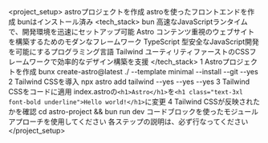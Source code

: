 <project_setup>
  <instructions>
    <title>astro-project</title>
    <purpose>astroプロジェクトを作成</purpose>
    <description>astroを使ったフロントエンドを作成</description>
    <prerequisites>
      <requirement>bunはインストール済み</requirement>
    </prerequisites>
    <tech_stack>
      <technology>
        <name>bun</name>
        <description>高速なJavaScriptランタイムで、開発環境を迅速にセットアップ可能</description>
      </technology>
      <technology>
        <name>Astro</name>
        <description>コンテンツ重視のウェブサイトを構築するためのモダンなフレームワーク</description>
      </technology>
      <technology>
        <name>TypeScript</name>
        <description>型安全なJavaScript開発を可能にするプログラミング言語</description>
      </technology>
      <technology>
        <name>Tailwind</name>
        <description>ユーティリティファーストのCSSフレームワークで効率的なデザイン構築を支援</description>
      </technology>
    </tech_stack>
    <steps>
      <step>
        <number>1</number>
        <description>Astroプロジェクトを作成</description>
        <action>
          <command>bunx create-astro@latest ./ --template minimal --install --git --yes</command>
        </action>
      </step>
      <step>
        <number>2</number>
        <description>Tailwind CSSを導入</description>
        <action>
          <command>npx astro add tailwind --yes --yes --yes</command>
        </action>
      </step>
      <step>
        <number>3</number>
        <description>Tailwind CSSをコードに適用</description>
        <action>
					index.astroの`<h1>Astro</h1>`を`<h1 class="text-3xl font-bold underline">Hello world!</h1>`に変更
        </action>
      </step>
      <step>
        <number>4</number>
        <description>Tailwind CSSが反映されたかを確認</description>
        <action>
          <command>cd astro-project && bun run dev</command>
        </action>
      </step>
    </steps>
  </instructions>
  <execution>
    <prompt>コードブロックを使ったモジュールアプローチを使用してください</prompt>
    <prompt>各ステップの説明は、必ず行なってください</prompt>
  </execution>
</project_setup>
